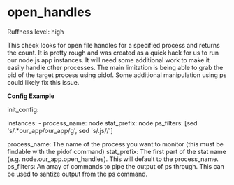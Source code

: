 open_handles
==============

Ruffness level: high

This check looks for open file handles for a specified process and returns the count. It is pretty rough and was created as a quick hack for us to run our node.js app instances. It will need some additional work to make it easily handle other processes. The main limitation is being able to grab the pid of the target process using pidof. Some additional manipulation using ps could likely fix this issue.

__Config Example__

init_config:

instances:
    - process_name: node
      stat_prefix: node
      ps_filters: [sed 's/.*our_app/our_app/g', sed 's/\.js//']

process_name: The name of the process you want to monitor (this must be findable with the pidof command)
stat_prefix: The first part of the stat name (e.g. node.our_app.open_handles). This will default to the process_name.
ps_filters: An array of commands to pipe the output of ps through. This can be used to santize output from the ps command. 